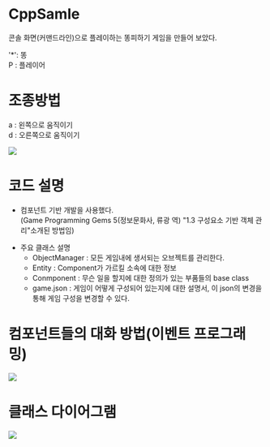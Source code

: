 # CppSamle
콘솔 화면(커맨드라인)으로 플레이하는 똥피하기 게임을 만들어 보았다.

'*': 똥 <br>
P : 플레이어

# 조종방법<br>
a : 왼쪽으로 움직이기<br>
d : 오른쪽으로 움직이기<br>

 <img src="https://github.com/jjr2930/CppSample/blob/main/ReadmeResources/Play.gif?raw=true"/>


# 코드 설명<br>
- 컴포넌트 기반 개발을 사용했다.<br>
(Game Programming Gems 5(정보문화사, 류광 역) "1.3 구성요소 기반 객체 관리"소개된 방법임)<p>
- 주요 클래스 설명
  - ObjectManager : 모든 게임내에 생서되는 오브젝트를 관리한다.
  - Entity : Component가 가르킬 소속에 대한 정보
  - Conmponent : 무슨 일을 할지에 대한 정의가 있는 부품들의 base class
  - game.json : 게임이 어떻게 구성되어 있는지에 대한 설명서, 이 json의 변경을 통해 게임 구성을 변경할 수 있다.

# 컴포넌트들의 대화 방법(이벤트 프로그래밍)
<img src="https://github.com/jjr2930/CppSample/blob/main/ReadmeResources/%EC%9D%B4%EB%B2%A4%ED%8A%B8%20%ED%94%84%EB%A1%9C%EA%B7%B8%EB%9E%98%EB%B0%8D.gif?raw=true"/>

# 클래스 다이어그램 <br>
<img src = "https://github.com/jjr2930/CppSample/blob/main/ReadmeResources/ClassDiagram.png?raw=true"/>
